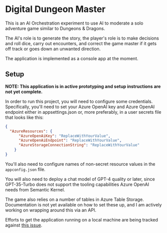 # Digital Dungeon Master

This is an AI Orchestration experiment to use AI to moderate a solo adventure game similar to Dungeons & Dragons.

The AI's role is to generate the story, the player's role is to make decisions and roll dice, carry out encounters, and correct the game master if it gets off track or goes down an unwanted direction.

The application is implemented as a console app at the moment.

## Setup

**NOTE: This application is in active prototyping and setup instructions are not yet complete.**

In order to run this project, you will need to configure some credentials. Specifically, you'll need to set your Azure OpenAI key and Azure OpenAI endpoint either in appsettings.json or, more preferably, in a user secrets file that looks like this:

```json
{
  "AzureResources": {
      "AzureOpenAiKey": "ReplaceWithYourValue",
      "AzureOpenAiEndpoint": "ReplaceWithYourValue",
      "AzureStorageConnectionString": "ReplaceWithYourValue"
    }
}
```

You'll also need to configure names of non-secret resource values in the `appconfig.json` file.

You will also need to deploy a chat model of GPT-4 quality or later, since GPT-35-Turbo does not support the tooling capabilities Azure OpenAI needs from Semantic Kernel.

The game also relies on a number of tables in Azure Table Storage. Documentation is not yet available on how to set these up, and I am actively working on wrapping around this via an API.

Efforts to get the application running on a local machine are being tracked against [this issue](https://github.com/IntegerMan/DigitalDungeonMaster/issues/13).
